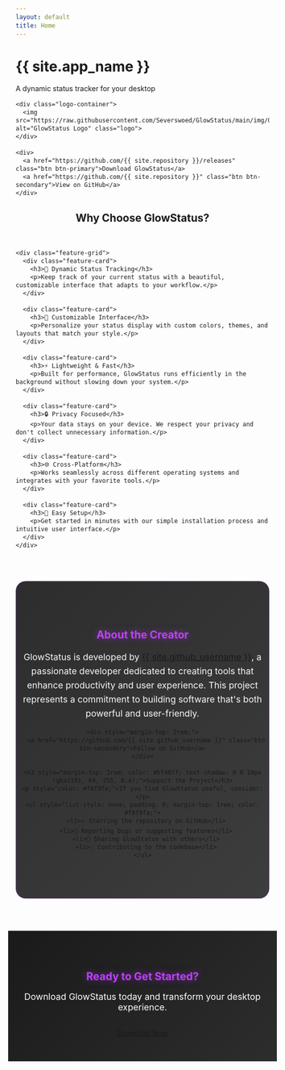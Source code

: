 ```yaml
---
layout: default
title: Home
---
```


<div class="hero">
  <div class="wrapper">
    <h1>{{ site.app_name }}</h1>
    <p>A dynamic status tracker for your desktop</p>
    
    <div class="logo-container">
      <img src="https://raw.githubusercontent.com/Severswoed/GlowStatus/main/img/GlowStatus_TagLine.png" alt="GlowStatus Logo" class="logo">
    </div>
    
    <div>
      <a href="https://github.com/{{ site.repository }}/releases" class="btn btn-primary">Download GlowStatus</a>
      <a href="https://github.com/{{ site.repository }}" class="btn btn-secondary">View on GitHub</a>
    </div>
  </div>
</div>

<div class="features">
  <div class="wrapper">
    <h2 style="text-align: center; margin-bottom: 3rem;">Why Choose GlowStatus?</h2>
    
    <div class="feature-grid">
      <div class="feature-card">
        <h3>🌟 Dynamic Status Tracking</h3>
        <p>Keep track of your current status with a beautiful, customizable interface that adapts to your workflow.</p>
      </div>
      
      <div class="feature-card">
        <h3>🎨 Customizable Interface</h3>
        <p>Personalize your status display with custom colors, themes, and layouts that match your style.</p>
      </div>
      
      <div class="feature-card">
        <h3>⚡ Lightweight & Fast</h3>
        <p>Built for performance, GlowStatus runs efficiently in the background without slowing down your system.</p>
      </div>
      
      <div class="feature-card">
        <h3>🔒 Privacy Focused</h3>
        <p>Your data stays on your device. We respect your privacy and don't collect unnecessary information.</p>
      </div>
      
      <div class="feature-card">
        <h3>🌐 Cross-Platform</h3>
        <p>Works seamlessly across different operating systems and integrates with your favorite tools.</p>
      </div>
      
      <div class="feature-card">
        <h3>🚀 Easy Setup</h3>
        <p>Get started in minutes with our simple installation process and intuitive user interface.</p>
      </div>
    </div>
  </div>
</div>

<div style="background: linear-gradient(135deg, #2d2d2d 0%, #3d3d3d 100%); padding: 4rem 0; margin-top: 4rem; border-radius: 20px; border: 1px solid rgba(191, 64, 255, 0.3);">
  <div class="wrapper" style="text-align: center;">
    <h2 style="color: #bf40ff; text-shadow: 0 0 15px rgba(191, 64, 255, 0.5);">About the Creator</h2>
    <p style="font-size: 1.1rem; max-width: 600px; margin: 0 auto; line-height: 1.6; color: #f8f9fa;">
      GlowStatus is developed by <a href="https://github.com/{{ site.github_username }}">{{ site.github_username }}</a>, 
      a passionate developer dedicated to creating tools that enhance productivity and user experience. 
      This project represents a commitment to building software that's both powerful and user-friendly.
    </p>
    
    <div style="margin-top: 2rem;">
      <a href="https://github.com/{{ site.github_username }}" class="btn btn-secondary">Follow on GitHub</a>
    </div>
    
    <h3 style="margin-top: 3rem; color: #bf40ff; text-shadow: 0 0 10px rgba(191, 64, 255, 0.4);">Support the Project</h3>
    <p style="color: #f8f9fa;">If you find GlowStatus useful, consider:</p>
    <ul style="list-style: none; padding: 0; margin-top: 1rem; color: #f8f9fa;">
      <li>⭐ Starring the repository on GitHub</li>
      <li>🐛 Reporting bugs or suggesting features</li>
      <li>🔄 Sharing GlowStatus with others</li>
      <li>💡 Contributing to the codebase</li>
    </ul>
  </div>
</div>

<div style="text-align: center; padding: 3rem 0; background: linear-gradient(135deg, #1a1a1a 0%, #2d2d2d 100%); color: white; margin: 4rem -15px 0 -15px;">
  <div class="wrapper">
    <h2 style="color: #bf40ff; text-shadow: 0 0 15px rgba(191, 64, 255, 0.5);">Ready to Get Started?</h2>
    <p style="font-size: 1.1rem; margin-bottom: 2rem;">Download GlowStatus today and transform your desktop experience.</p>
    <a href="https://github.com/{{ site.repository }}/releases" class="btn btn-primary">Download Now</a>
  </div>
</div>

